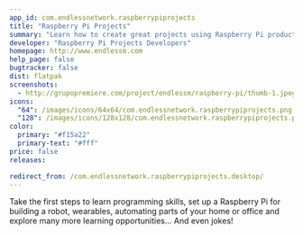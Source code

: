 ```yaml
---
app_id: com.endlessnetwork.raspberrypiprojects
title: "Raspberry Pi Projects"
summary: "Learn how to create great projects using Raspberry Pi products"
developer: "Raspberry Pi Projects Developers"
homepage: http://www.endlessm.com
help_page: false
bugtracker: false
dist: flatpak
screenshots:
  - http://grupopremiere.com/project/endlessm/raspberry-pi/thumb-1.jpeg
icons:
  "64": /images/icons/64x64/com.endlessnetwork.raspberrypiprojects.png
  "128": /images/icons/128x128/com.endlessnetwork.raspberrypiprojects.png
color:
  primary: "#f15a22"
  primary-text: "#fff"
price: false
releases:

redirect_from: /com.endlessnetwork.raspberrypiprojects.desktop/
---
```


<p>Take the first steps to learn programming skills, set up a Raspberry Pi for building a robot, wearables, automating parts of your home or office and explore many more learning opportunities... And even jokes!</p>